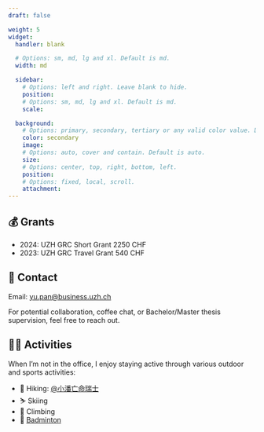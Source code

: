 ```yaml
---
draft: false

weight: 5
widget:
  handler: blank

  # Options: sm, md, lg and xl. Default is md.
  width: md

  sidebar:
    # Options: left and right. Leave blank to hide.
    position:
    # Options: sm, md, lg and xl. Default is md.
    scale:

  background:
    # Options: primary, secondary, tertiary or any valid color value. Default is primary.
    color: secondary
    image:
    # Options: auto, cover and contain. Default is auto.
    size:
    # Options: center, top, right, bottom, left.
    position:
    # Options: fixed, local, scroll.
    attachment:
---
```


## 💰 Grants

- 2024: UZH GRC Short Grant 2250 CHF
- 2023: UZH GRC Travel Grant 540 CHF

## 📧 Contact

Email: [yu.pan@business.uzh.ch](mailto:yu.pan@business.uzh.ch)

For potential collaboration, coffee chat, or Bachelor/Master thesis supervision, feel free to reach out.

## 🏃‍♂️ Activities

When I’m not in the office, I enjoy staying active through various outdoor and sports activities:

- 🥾 Hiking: [@小潘亡命瑞士](https://www.tiktok.com/@swiss_pan)
- ⛷️ Skiing
- 🧗 Climbing
- 🏸 [Badminton](https://www.swiss-badminton.ch/player-profile/129e990a-d277-42b5-b397-b8e98adf646e/ranking)
